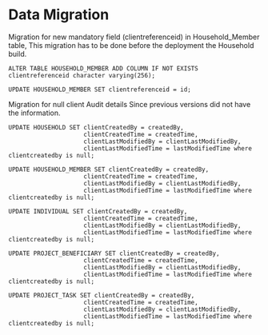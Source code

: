 # Data Migration

Migration for new mandatory field (clientreferenceid) in Household\_Member table, This migration has to be done before the deployment the Household build.

```
ALTER TABLE HOUSEHOLD_MEMBER ADD COLUMN IF NOT EXISTS clientreferenceid character varying(256);

UPDATE HOUSEHOLD_MEMBER SET clientreferenceid = id;
```

Migration for null client Audit details Since previous versions did not have the information.

```
UPDATE HOUSEHOLD SET clientCreatedBy = createdBy,
                     clientCreatedTime = createdTime,
                     clientLastModifiedBy = clientLastModifiedBy,
                     clientLastModifiedTime = lastModifiedTime where clientcreatedby is null;

UPDATE HOUSEHOLD_MEMBER SET clientCreatedBy = createdBy,
                     clientCreatedTime = createdTime,
                     clientLastModifiedBy = clientLastModifiedBy,
                     clientLastModifiedTime = lastModifiedTime where clientcreatedby is null;

UPDATE INDIVIDUAL SET clientCreatedBy = createdBy,
                     clientCreatedTime = createdTime,
                     clientLastModifiedBy = clientLastModifiedBy,
                     clientLastModifiedTime = lastModifiedTime where clientcreatedby is null;

UPDATE PROJECT_BENEFICIARY SET clientCreatedBy = createdBy,
                     clientCreatedTime = createdTime,
                     clientLastModifiedBy = clientLastModifiedBy,
                     clientLastModifiedTime = lastModifiedTime where clientcreatedby is null;

UPDATE PROJECT_TASK SET clientCreatedBy = createdBy,
                     clientCreatedTime = createdTime,
                     clientLastModifiedBy = clientLastModifiedBy,
                     clientLastModifiedTime = lastModifiedTime where clientcreatedby is null;
```
